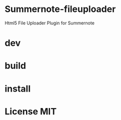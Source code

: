 # Summernote-fileuploader

Html5 File Uploader Plugin for Summernote 

# dev 

# build 

# install 


# License  MIT
